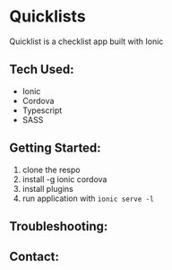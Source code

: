# Quicklists

Quicklist is a checklist app built with Ionic

## Tech Used:

* Ionic
* Cordova
* Typescript
* SASS

## Getting Started:

1. clone the respo
2. install -g ionic cordova
3. install plugins
4. run application with ```ionic serve -l```

## Troubleshooting:

## Contact:
